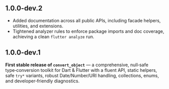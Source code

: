 ## 1.0.0-dev.2

- Added documentation across all public APIs, including facade helpers, utilities, and extensions.
- Tightened analyzer rules to enforce package imports and doc coverage, achieving a clean `flutter analyze` run.

## 1.0.0-dev.1

**First stable release of `convert_object`** — a comprehensive, null‑safe type‑conversion toolkit for Dart & Flutter with a fluent API, static helpers, safe `try*` variants, robust Date/Number/URI handling, collections, enums, and developer‑friendly diagnostics.
